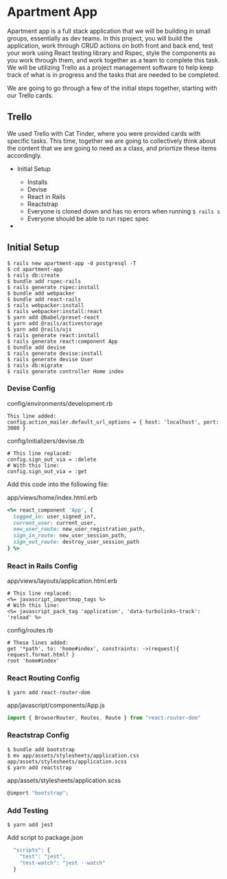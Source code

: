 # Apartment App
Apartment app is a full stack application that we will be building in small groups, essentially as dev teams.  In this project, you will build the application, work through CRUD actions on both front and back end, test your work using React testing library and Rspec, style the components as you work through them, and work together as a team to complete this task.  We will be utilizing Trello as a project management software to help keep track of what is in progress and the tasks that are needed to be completed.  

We are going to go through a few of the initial steps together, starting with our Trello cards.

## Trello
We used Trello with Cat Tinder, where you were provided cards with specific tasks.  This time, together we are going to collectively think about the content that we are going to need as a class, and priortize these items accordingly.

- Initial Setup 
  - Installs
  - Devise
  - React in Rails
  - Reactstrap
  - Everyone is cloned down and has no errors when running `$ rails s`
  - Everyone should be able to run rspec spec

- 

## Initial Setup
```
$ rails new apartment-app -d postgresql -T
$ cd apartment-app
$ rails db:create
$ bundle add rspec-rails
$ rails generate rspec:install
$ bundle add webpacker
$ bundle add react-rails
$ rails webpacker:install
$ rails webpacker:install:react
$ yarn add @babel/preset-react
$ yarn add @rails/activestorage
$ yarn add @rails/ujs
$ rails generate react:install
$ rails generate react:component App
$ bundle add devise
$ rails generate devise:install
$ rails generate devise User
$ rails db:migrate
$ rails generate controller Home index
```

### Devise Config
config/environments/development.rb
```
This line added:
config.action_mailer.default_url_options = { host: 'localhost', port: 3000 }
```

config/initializers/devise.rb
```
# This line replaced:
config.sign_out_via = :delete
# With this line:
config.sign_out_via = :get
```

Add this code into the following file:

app/views/home/index.html.erb
```ruby
<%= react_component 'App', {
  logged_in: user_signed_in?,
  current_user: current_user,
  new_user_route: new_user_registration_path,
  sign_in_route: new_user_session_path,
  sign_out_route: destroy_user_session_path
} %>
```

### React in Rails Config
app/views/layouts/application.html.erb
```
# This line replaced:
<%= javascript_importmap_tags %>
# With this line:
<%= javascript_pack_tag 'application', 'data-turbolinks-track': 'reload' %>
```

config/routes.rb
```
# These lines added:
get '*path', to: 'home#index', constraints: ->(request){ request.format.html? }
root 'home#index'
```

### React Routing Config

`$ yarn add react-router-dom`

app/javascript/components/App.js

```javascript
import { BrowserRouter, Routes, Route } from "react-router-dom"
```

### Reactstrap Config

```
$ bundle add bootstrap
$ mv app/assets/stylesheets/application.css app/assets/stylesheets/application.scss
$ yarn add reactstrap
```

app/assets/stylesheets/application.scss
```javascript
@import "bootstrap";
```

### Add Testing

`$ yarn add jest`

Add script to package.json

```javascript
  "scripts": {
    "test": "jest",
    "test-watch": "jest --watch"
  }
```